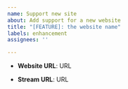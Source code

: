 ```yaml
---
name: Support new site
about: Add support for a new website
title: "[FEATURE]: the website name"
labels: enhancement
assignees: ''

---
```


<!-- enter the website URL. eg. https://rule34.xxx -->

- **Website URL**: URL

<!-- enter the video/radio URL. eg. https://video.example.com/v/123456 -->

- **Stream URL**: URL
